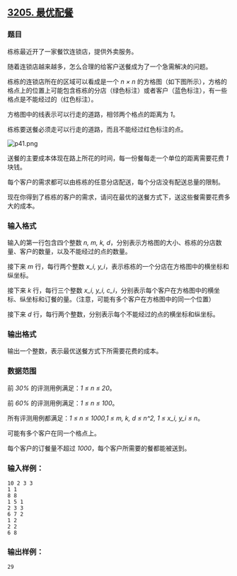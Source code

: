 ## [3205. 最优配餐](https://www.acwing.com/problem/content/3208/)

### 题目

栋栋最近开了一家餐饮连锁店，提供外卖服务。

随着连锁店越来越多，怎么合理的给客户送餐成为了一个急需解决的问题。

栋栋的连锁店所在的区域可以看成是一个 *n × n* 的方格图（如下图所示），方格的格点上的位置上可能包含栋栋的分店（绿色标注）或者客户（蓝色标注），有一些格点是不能经过的（红色标注）。

方格图中的线表示可以行走的道路，相邻两个格点的距离为 *1*。

栋栋要送餐必须走可以行走的道路，而且不能经过红色标注的点。

 ![p41.png](https://cdn.acwing.com/media/article/image/2021/01/25/19_077787285e-p41.png)

送餐的主要成本体现在路上所花的时间，每一份餐每走一个单位的距离需要花费 *1* 块钱。

每个客户的需求都可以由栋栋的任意分店配送，每个分店没有配送总量的限制。

现在你得到了栋栋的客户的需求，请问在最优的送餐方式下，送这些餐需要花费多大的成本。

### 输入格式

输入的第一行包含四个整数 *n, m, k, d*，分别表示方格图的大小、栋栋的分店数量、客户的数量，以及不能经过的点的数量。

接下来 *m* 行，每行两个整数 *x_i, y_i*，表示栋栋的一个分店在方格图中的横坐标和纵坐标。

接下来 *k* 行，每行三个整数 *x_i, y_i, c_i*，分别表示每个客户在方格图中的横坐标、纵坐标和订餐的量。（注意，可能有多个客户在方格图中的同一个位置）

接下来 *d* 行，每行两个整数，分别表示每个不能经过的点的横坐标和纵坐标。

### 输出格式

输出一个整数，表示最优送餐方式下所需要花费的成本。

### 数据范围

前 *30%* 的评测用例满足：*1 ≤ n ≤ 20*。

前 *60%* 的评测用例满足：*1 ≤ n ≤ 100*。

所有评测用例都满足：*1 ≤ n ≤ 1000,1 ≤ m, k, d ≤ n^2, 1 ≤ x_i, y_i ≤ n*。

可能有多个客户在同一个格点上。

每个客户的订餐量不超过 *1000*，每个客户所需要的餐都能被送到。

### 输入样例：

```
10 2 3 3
1 1
8 8
1 5 1
2 3 3
6 7 2
1 2
2 2
6 8
```

### 输出样例：

```
29
```
